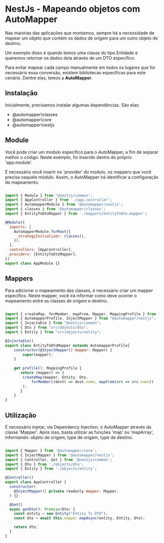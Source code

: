 <h1>NestJs - Mapeando objetos com AutoMapper</h1>
<p>
  Nas maiorias das aplicações que montamos, sempre há a necessidade de mapear um objeto que contém os dados de origem para um outro objeto de destino.
</p>
<p>
  Um exemplo disso é quando temos uma classe do tipo Entidade e queremos retornar os dados dela através de um DTO específico.
</p>
<p>
  Para evitar mapear cada campo manualmente em todos os lugares que for necessário essa conversão, existem bibliotecas específicas para este cenário. Dentre elas, temos a <b>AutoMapper</b>.
</p>

<h2>Instalação</h2>
<p>
  Inicialmente, precisamos instalar algumas dependências. São elas:
  <ul>
    <li>@automapper\classes</li>
    <li>@automapper\core</li>
    <li>@automapper\nestjs</li>
  </ul>
</p>

<h2>Module</h2>
<p>
  Você pode criar um modulo específico para o AutoMapper, a fim de separar melhor o código. Neste exemplo, foi inserido dentro do próprio 'app.module'.
</p>
<p>
  É necessário você inserir no 'provider' do modulo, os mappers que você precisa naquele módulo. Assim, o AutoMapper irá identificar a configuração do mapeamento.
</p>

```javascript

import { Module } from '@nestjs/common';
import { AppController } from './app.controller';
import { AutomapperModule } from '@automapper/nestjs';
import { classes } from '@automapper/classes';
import { EntityToDtoMapper } from './mappers/entityToDto.mapper';

@Module({
  imports: [
    AutomapperModule.forRoot({
      strategyInitializer: classes(),
    }),
  ],
  controllers: [AppController],
  providers: [EntityToDtoMapper],
})
export class AppModule {}

```
<h2>Mappers</h2>
<p>
  Para adicionar o mapeamento das classes, é necessário criar um mapper específico. Neste mapper, você irá informar como deve ocorrer o mapeamento entre as classes de origem e destino.
</p>

```javascript

import { createMap, forMember, mapFrom, Mapper, MappingProfile } from "@automapper/core";
import { AutomapperProfile, InjectMapper } from "@automapper/nestjs";
import { Injectable } from "@nestjs/common";
import { Dto } from "src/objects/dto";
import { Entity } from "src/objects/entity";

@Injectable()
export class EntityToDtoMapper extends AutomapperProfile{
    constructor(@InjectMapper() mapper: Mapper) {
        super(mapper);
    }
    
    get profile(): MappingProfile {
       return (mapper) => {
        createMap(mapper, Entity, Dto, 
            forMember((dest) => dest.name, mapFrom(src => src.name))
        );
       }
    }
}

```

<h2>Utilização</h2>
<p>
  É necessário injetar, via Dependency Injection, o AutoMapper através da classe 'Mapper'. Após isso, basta utilizar as funções 'map' ou 'mapArray', informando: objeto de origem, type de origem, type de destino.
</p>

```javascript

import { Mapper } from '@automapper/core';
import { InjectMapper } from '@automapper/nestjs';
import { Controller, Get } from '@nestjs/common';
import { Dto } from './objects/dto';
import { Entity } from './objects/entity';

@Controller()
export class AppController {
  constructor(
    @InjectMapper() private readonly mapper: Mapper,
  ) {}

  @Get()
  async getDto(): Promise<Dto> {
    const entity = new Entity("Entity To DTO");
    const dto = await this.mapper.mapAsync(entity, Entity, Dto);

    return dto;
  }
}

```
